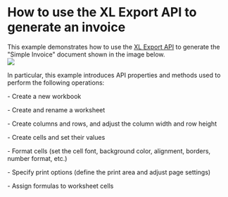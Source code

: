 # How to use the XL Export API to generate an invoice


This example demonstrates how to use the <a href="https://documentation.devexpress.com/#DocumentServer/CustomDocument114031">XL Export API</a> to generate the "Simple Invoice" document shown in the image below.<br /><img src="https://raw.githubusercontent.com/DevExpress-Examples/how-to-use-the-xl-export-api-to-generate-an-invoice-t252983/15.1.3+/media/e123859d-0e95-11e5-80bf-00155d62480c.png"><br />
<p>In particular, this example introduces API properties and methods used to perform the following operations:</p>
<p>- Create a new workbook</p>
<p>- Create and rename a worksheet</p>
<p>- Create columns and rows, and adjust the column width and row height</p>
<p>- Create cells and set their values</p>
<p>- Format cells (set the cell font, background color, alignment, borders, number format, etc.)</p>
<p>- Specify print options (define the print area and adjust page settings)</p>
<p>- Assign formulas to worksheet cells</p>

<br/>


